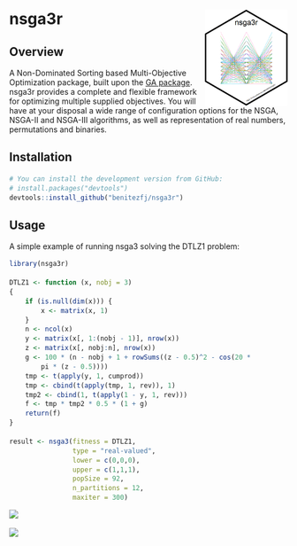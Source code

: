 
<!-- README.md is generated from README.Rmd. Please edit that file -->
nsga3r <img src="man/figures/logo.png" align="right" width="150px" alt=""/>
===========================================================================

<!-- badges: start -->
<!-- badges: end -->
Overview
--------

A Non-Dominated Sorting based Multi-Objective Optimization package, built upon the [GA package](https://journal.r-project.org/archive/2017/RJ-2017-008). nsga3r provides a complete and flexible framework for optimizing multiple supplied objectives. You will have at your disposal a wide range of configuration options for the NSGA, NSGA-II and NSGA-III algorithms, as well as representation of real numbers, permutations and binaries.

Installation
------------

``` r
# You can install the development version from GitHub:
# install.packages("devtools")
devtools::install_github("benitezfj/nsga3r")
```

Usage
-----

A simple example of running nsga3 solving the DTLZ1 problem:

``` r
library(nsga3r)

DTLZ1 <- function (x, nobj = 3) 
{
    if (is.null(dim(x))) {
        x <- matrix(x, 1)
    }
    n <- ncol(x)
    y <- matrix(x[, 1:(nobj - 1)], nrow(x))
    z <- matrix(x[, nobj:n], nrow(x))
    g <- 100 * (n - nobj + 1 + rowSums((z - 0.5)^2 - cos(20 * 
        pi * (z - 0.5))))
    tmp <- t(apply(y, 1, cumprod))
    tmp <- cbind(t(apply(tmp, 1, rev)), 1)
    tmp2 <- cbind(1, t(apply(1 - y, 1, rev)))
    f <- tmp * tmp2 * 0.5 * (1 + g)
    return(f)
}

result <- nsga3(fitness = DTLZ1,
                type = "real-valued",
                lower = c(0,0,0),
                upper = c(1,1,1),
                popSize = 92,
                n_partitions = 12,
                maxiter = 300)
```

![](https://github.com/benitezfj/nsga3r/blob/master/man/figures/README-example-1.jpeg)<!-- -->

![](https://github.com/benitezfj/nsga3r/blob/master/man/figures/README-example-2.png)<!-- -->
